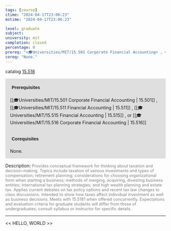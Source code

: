 ```yaml
---
tags: [course]
ctime: "2024-04-17T23:06:23"
mstime: "2024-04-17T23:06:23"

level: graduate
subject: 
university: mit
completion: closed
percentage: 0
prereq: "<🎓Universities/MIT/15.501 Corporate Financial Accounting> , <🎓Universities/MIT/15.511 Financial Accounting> , <🎓Universities/MIT/15.515 Financial Accounting> , or <🎓Universities/MIT/15.516 Corporate Financial Accounting>"
coreq: "None."
---
```


catalog [15.518](http://student.mit.edu/catalog/m15b.html#15.518)

<span style="display: block; padding: 15px; background-color: rgb(100, 100, 100, 0.2);"><font id="m_prereq1188_0" style="display: block; font-family: Arial, sans-serif; font-weight: bold; padding: 5px">Prerequisites</font><br><span id="prereq1188_0">[[🎓Universities/MIT/15.501 Corporate Financial Accounting | 15.501]] , [[🎓Universities/MIT/15.511 Financial Accounting | 15.511]] , [[🎓Universities/MIT/15.515 Financial Accounting | 15.515]] , or [[🎓Universities/MIT/15.516 Corporate Financial Accounting | 15.516]]</span></span>
<span style="display: block; padding: 15px; background-color: rgb(100, 100, 100, 0.2);"><font id="m_coreq1188_0" style="display: block; font-family: Arial, sans-serif; font-weight: bold; padding: 5px">Corequisites</font><br><span id="coreq1188_0">None.</span></span>

<font style="">Description:</font>
<font style="color: grey; font-size: 0.8rem;">Provides conceptual framework for thinking about taxation and decision-making. Topics include taxation of various investments and types of compensation; retirement planning; considerations for choosing organizational form when starting a business; methods of merging, acquiring, divesting business entities; international tax planning strategies; and high wealth planning and estate tax. Applies current debates on tax policy options and recent tax law changes to class discussions. Intended to show how taxes affect individual investment as well as business decisions. Meets with 15.5181 when offered concurrently. Expectations and evaluation criteria for graduate students will differ from those of undergraduates; consult syllabus or instructor for specific details.</font>



---

<< HELLO, WORLD >>
